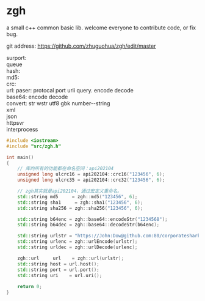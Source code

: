# zgh
a small c++ common basic lib.
welcome everyone to contribute code, or fix bug.

git address: https://github.com/zhuguohua/zgh/edit/master

surport:  
queue   
hash:  
md5:  
crc:      
url:  paser: protocal port urii query. encode decode  
base64: encode decode  
convert: str wstr utf8 gbk number--string  
xml  
json  
httpsvr  
interprocess  


```cpp
#include <iostream>
#include "src/zgh.h"

int main()
{
	// 库的所有的功能都在命名空间：api202104
	unsigned long ulcrc16 = api202104::crc16("123456", 6);
	unsigned long ulcrc35 = api202104::crc32("123456", 6);

	// zgh其实就是api202104，通过宏定义重命名。
	std::string md5     = zgh::md5("123456", 6);
	std::string sha1     = zgh::sha1("123456", 6);
	std::string sha256 = zgh::sha256("123456", 6);

	std::string b64enc = zgh::base64::encodeStr("1234568");
	std::string b64dec = zgh::base64::decodeStr(b64enc);

	std::string urlstr = "https://John:Dow@github.com:80/corporateshark/LUrlParser?a=你好&b=2";
	std::string urlenc = zgh::urlEncode(urlstr);
	std::string urldec = zgh::urlDecode(urlenc);

	zgh::url     url    = zgh::url(urlstr);
	std::string host = url.host();
	std::string port = url.port();
	std::string uri    = url.uri();
	
	return 0;
}

```
